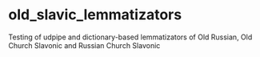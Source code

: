 # old_slavic_lemmatizators
Testing of udpipe and dictionary-based lemmatizators of Old Russian, Old Church Slavonic and Russian Church Slavonic

